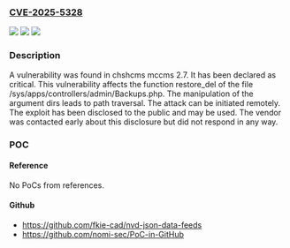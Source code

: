 ### [CVE-2025-5328](https://cve.mitre.org/cgi-bin/cvename.cgi?name=CVE-2025-5328)
![](https://img.shields.io/static/v1?label=Product&message=mccms&color=blue)
![](https://img.shields.io/static/v1?label=Version&message=%3D%202.7%20&color=brighgreen)
![](https://img.shields.io/static/v1?label=Vulnerability&message=Path%20Traversal&color=brighgreen)

### Description

A vulnerability was found in chshcms mccms 2.7. It has been declared as critical. This vulnerability affects the function restore_del of the file /sys/apps/controllers/admin/Backups.php. The manipulation of the argument dirs leads to path traversal. The attack can be initiated remotely. The exploit has been disclosed to the public and may be used. The vendor was contacted early about this disclosure but did not respond in any way.

### POC

#### Reference
No PoCs from references.

#### Github
- https://github.com/fkie-cad/nvd-json-data-feeds
- https://github.com/nomi-sec/PoC-in-GitHub

